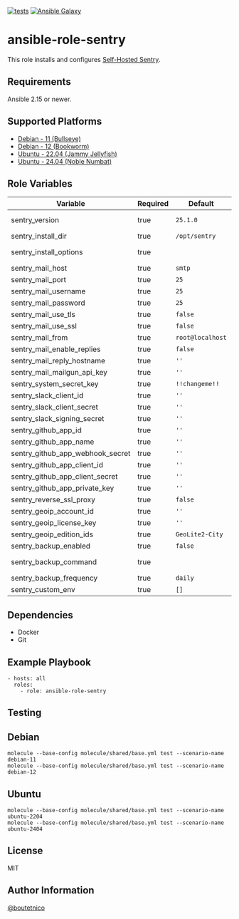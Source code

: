 [![tests](https://github.com/boutetnico/ansible-role-sentry/workflows/Test%20ansible%20role/badge.svg)](https://github.com/boutetnico/ansible-role-sentry/actions?query=workflow%3A%22Test+ansible+role%22)
[![Ansible Galaxy](https://img.shields.io/badge/galaxy-boutetnico.sentry-blue.svg)](https://galaxy.ansible.com/boutetnico/sentry)

ansible-role-sentry
===================

This role installs and configures [Self-Hosted Sentry](https://develop.sentry.dev/self-hosted/).

Requirements
------------

Ansible 2.15 or newer.

Supported Platforms
-------------------

- [Debian - 11 (Bullseye)](https://wiki.debian.org/DebianBullseye)
- [Debian - 12 (Bookworm)](https://wiki.debian.org/DebianBookworm)
- [Ubuntu - 22.04 (Jammy Jellyfish)](http://releases.ubuntu.com/22.04/)
- [Ubuntu - 24.04 (Noble Numbat)](http://releases.ubuntu.com/24.04/)

Role Variables
--------------

| Variable                         | Required | Default                | Choices   | Comments                                          |
|----------------------------------|----------|------------------------|-----------|---------------------------------------------------|
| sentry_version                   | true     | `25.1.0`               | string    | Git tag or branch to clone.                       |
| sentry_install_dir               | true     | `/opt/sentry`          | string    |                                                   |
| sentry_install_options           | true     |                        | string    | See `defaults/main.yml`.                          |
| sentry_mail_host                 | true     | `smtp`                 | string    |                                                   |
| sentry_mail_port                 | true     | `25`                   | int       |                                                   |
| sentry_mail_username             | true     | `25`                   | string    |                                                   |
| sentry_mail_password             | true     | `25`                   | string    |                                                   |
| sentry_mail_use_tls              | true     | `false`                | boolean   |                                                   |
| sentry_mail_use_ssl              | true     | `false`                | boolean   |                                                   |
| sentry_mail_from                 | true     | `root@localhost`       | string    |                                                   |
| sentry_mail_enable_replies       | true     | `false`                | boolean   |                                                   |
| sentry_mail_reply_hostname       | true     | `''`                   | string    |                                                   |
| sentry_mail_mailgun_api_key      | true     | `''`                   | string    |                                                   |
| sentry_system_secret_key         | true     | `!!changeme!!`         | string    | This *should* be set.                             |
| sentry_slack_client_id           | true     | `''`                   | string    |                                                   |
| sentry_slack_client_secret       | true     | `''`                   | string    |                                                   |
| sentry_slack_signing_secret      | true     | `''`                   | string    |                                                   |
| sentry_github_app_id             | true     | `''`                   | string    |                                                   |
| sentry_github_app_name           | true     | `''`                   | string    |                                                   |
| sentry_github_app_webhook_secret | true     | `''`                   | string    |                                                   |
| sentry_github_app_client_id      | true     | `''`                   | string    |                                                   |
| sentry_github_app_client_secret  | true     | `''`                   | string    |                                                   |
| sentry_github_app_private_key    | true     | `''`                   | string    |                                                   |
| sentry_reverse_ssl_proxy         | true     | `false`                | boolean   |                                                   |
| sentry_geoip_account_id          | true     | `''`                   | string    |                                                   |
| sentry_geoip_license_key         | true     | `''`                   | string    |                                                   |
| sentry_geoip_edition_ids         | true     | `GeoLite2-City`        | string    |                                                   |
| sentry_backup_enabled            | true     | `false`                | boolean   |                                                   |
| sentry_backup_command            | true     |                        | boolean   | See `defaults/main.yml`.                          |
| sentry_backup_frequency          | true     | `daily`                | string    |                                                   |
| sentry_custom_env                | true     | `[]`                   | list      |                                                   |

Dependencies
------------

- Docker
- Git

Example Playbook
----------------

    - hosts: all
      roles:
        - role: ansible-role-sentry

Testing
-------

## Debian

    molecule --base-config molecule/shared/base.yml test --scenario-name debian-11
    molecule --base-config molecule/shared/base.yml test --scenario-name debian-12

## Ubuntu

    molecule --base-config molecule/shared/base.yml test --scenario-name ubuntu-2204
    molecule --base-config molecule/shared/base.yml test --scenario-name ubuntu-2404

License
-------

MIT

Author Information
------------------

[@boutetnico](https://github.com/boutetnico)
